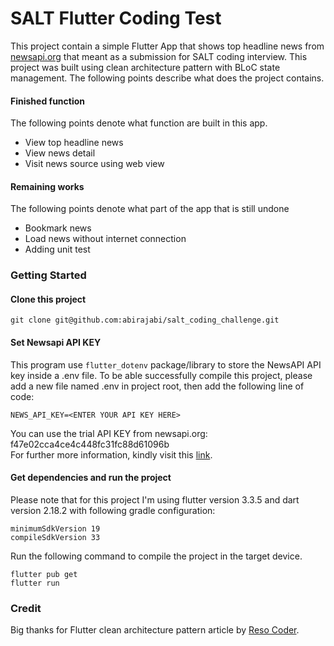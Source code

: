 # SALT Flutter Coding Test

This project contain a simple Flutter App that shows top headline news from [newsapi.org](https://newsapi.org) that meant as a submission for SALT coding interview. This project was built using clean architecture pattern with BLoC state management. The following points describe what does the project contains.

#### Finished function

The following points denote what function are built in this app.

- View top headline news
- View news detail
- Visit news source using web view

#### Remaining works

The following points denote what part of the app that is still undone

- Bookmark news
- Load news without internet connection
- Adding unit test

### Getting Started

#### Clone this project

```
git clone git@github.com:abirajabi/salt_coding_challenge.git
```

#### Set Newsapi API KEY

This program use `flutter_dotenv` package/library to store the NewsAPI API key inside a .env file. To be
able successfully compile this project, please add a new file named .env in project root, then
add the following line of code:

```
NEWS_API_KEY=<ENTER YOUR API KEY HERE>
```

You can use the trial API KEY from newsapi.org: f47e02cca4ce4c448fc31fc88d61096b  
For further more information, kindly visit this [link](https://pub.dev/packages/flutter_dotenv).

#### Get dependencies and run the project

Please note that for this project I'm using flutter version 3.3.5 and dart version 2.18.2 with following gradle configuration:

```
minimumSdkVersion 19
compileSdkVersion 33
```

Run the following command to compile the project in the target device.

```
flutter pub get
flutter run
```

### Credit

Big thanks for Flutter clean architecture pattern article by [Reso Coder](https://resocoder.com/flutter-clean-architecture-tdd/).
